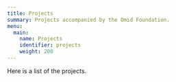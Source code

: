 ```yaml
---
title: Projects
summary: Projects accompanied by the Omid Foundation.
menu:
  main:
    name: Projects
    identifier: projects
    weight: 200
---
```


Here is a list of the projects.
